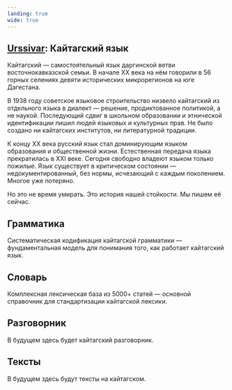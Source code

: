 ```yaml
---
landing: true
wide: true
---
```


<script setup lang="ts">
import AlphabetGrid from "@/components/AlphabetGrid.vue";
</script>

<article>

# [Urssivar](../index#кайтагский-язык): Кайтагский язык

Кайтагский — самостоятельный язык даргинской ветви восточнокавказской семьи. В начале XX века на нём говорили в 56 горных селениях девяти исторических микрорегионов на юге Дагестана.

В 1938 году советское языковое строительство низвело кайтагский из отдельного языка в диалект — решение, продиктованное политикой, а не наукой. Последующий сдвиг в школьном образовании и этнической идентификации лишил людей языковых и культурных прав. Не было создано ни кайтагских институтов, ни литературной традиции.

К концу XX века русский язык стал доминирующим языком образования и общественной жизни. Естественная передача языка прекратилась в XXI веке. Сегодня свободно владеют языком только пожилые. Язык существует в критическом состоянии — недокументированный, без нормы, исчезающий с каждым поколением. Многое уже потеряно.

Но это не время умирать. Это история нашей стойкости. Мы пишем её сейчас.

</article>

<AlphabetGrid />

<article>

## Грамматика

Систематическая кодификация кайтагской грамматики — фундаментальная модель для понимания того, как работает кайтагский язык.

## Словарь

Комплексная лексическая база из 5000+ статей — основной справочник для стандартизации кайтагской лексики.

## Разговорник

В будущем здесь будет кайтагский разговорник.

## Тексты

В будущем здесь будут тексты на кайтагском.

</article>

